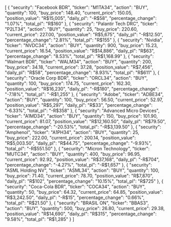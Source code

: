 [
  {
    "security": "Facebook BDR",
    "ticker": "M1TA34",
    "action": "BUY",
    "quantity": 100,
    "buy_price": 148.40,
    "current_price": 150.05,
    "position_value": "R$15,005",
    "daily_pl": "-R$58",
    "percentage_change": "1.07%",
    "total_pl": "R$160"
  },
  {
    "security": "Palantir Tech DRC",
    "ticker": "P2LT34",
    "action": "BUY",
    "quantity": 25,
    "buy_price": 220.60,
    "current_price": 227.00,
    "position_value": "R$5,675",
    "daily_pl": "-R$12.50",
    "percentage_change": "2.81%",
    "total_pl": "R$155"
  },
  {
    "security": "Nvidia",
    "ticker": "NVDC34",
    "action": "BUY",
    "quantity": 900,
    "buy_price": 15.23,
    "current_price": 16.54,
    "position_value": "R$14,886",
    "daily_pl": "R$63",
    "percentage_change": "8.53%",
    "total_pl": "R$1,168.99"
  },
  {
    "security": "Walmart BDR",
    "ticker": "WALM34",
    "action": "BUY",
    "quantity": 200,
    "buy_price": 34.18,
    "current_price": 37.28,
    "position_value": "R$7,456",
    "daily_pl": "R$58",
    "percentage_change": "8.93%",
    "total_pl": "R$611"
  },
  {
    "security": "Oracle Corp BDR",
    "ticker": "ORCL34",
    "action": "BUY",
    "quantity": 100,
    "buy_price": 174.75,
    "current_price": 162.30,
    "position_value": "R$16,230",
    "daily_pl": "-R$180",
    "percentage_change": "-7.18%",
    "total_pl": "-R$1,255"
  },
  {
    "security": "Adobe",
    "ticker": "ADBE34",
    "action": "BUY",
    "quantity": 100,
    "buy_price": 56.50,
    "current_price": 52.97,
    "position_value": "R$5,297",
    "daily_pl": "R$33",
    "percentage_change": "-6.33%",
    "total_pl": "-R$358"
  },
  {
    "security": "Advanced Micro Devices",
    "ticker": "A1MD34",
    "action": "BUY",
    "quantity": 150,
    "buy_price": 101.90,
    "current_price": 81.07,
    "position_value": "R$12,160.50",
    "daily_pl": "R$79.50",
    "percentage_change": "-20.53%",
    "total_pl": "-R$3,139.50"
  },
  {
    "security": "Amphenol",
    "ticker": "A1PH34",
    "action": "BUY",
    "quantity": 25,
    "buy_price": 222.00,
    "current_price": 200.14,
    "position_value": "R$5,003.50",
    "daily_pl": "R$44.75",
    "percentage_change": "-9.93%",
    "total_pl": "-R$551.50"
  },
  {
    "security": "Micron Technology",
    "ticker": "MUTC34",
    "action": "BUY",
    "quantity": 400,
    "buy_price": 96.95,
    "current_price": 92.92,
    "position_value": "R$37,168",
    "daily_pl": "-R$704",
    "percentage_change": "-4.27%",
    "total_pl": "-R$1,657"
  },
  {
    "security": "ASML Holding NV",
    "ticker": "ASML34",
    "action": "BUY",
    "quantity": 100,
    "buy_price": 71.40,
    "current_price": 78.70,
    "position_value": "R$7,870",
    "daily_pl": "R$102",
    "percentage_change": "10.15%",
    "total_pl": "R$725"
  },
  {
    "security": "Coca-Cola BDR",
    "ticker": "COCA34",
    "action": "BUY",
    "quantity": 50,
    "buy_price": 64.32,
    "current_price": 64.85,
    "position_value": "R$3,242.50",
    "daily_pl": "-R$15",
    "percentage_change": "0.66%",
    "total_pl": "R$21.50"
  },
  {
    "security": "BRASIL ON",
    "ticker": "BBAS3",
    "action": "BUY",
    "quantity": 500,
    "buy_price": 26.80,
    "current_price": 29.38,
    "position_value": "R$14,690",
    "daily_pl": "R$315",
    "percentage_change": "9.58%",
    "total_pl": "R$1,285"
  }
]
